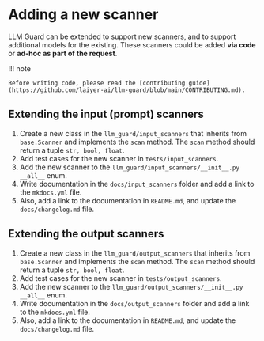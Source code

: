 # Adding a new scanner

LLM Guard can be extended to support new scanners, and to support additional models for the existing. These scanners could be added **via code** or **ad-hoc as part of the request**.

!!! note

    Before writing code, please read the [contributing guide](https://github.com/laiyer-ai/llm-guard/blob/main/CONTRIBUTING.md).

## Extending the input (prompt) scanners

1. Create a new class in the `llm_guard/input_scanners` that inherits from `base.Scanner` and implements the `scan` method. The `scan` method should return a tuple `str, bool, float`.
2. Add test cases for the new scanner in `tests/input_scanners`.
3. Add the new scanner to the `llm_guard/input_scanners/__init__.py` `__all__` enum.
4. Write documentation in the `docs/input_scanners` folder and add a link to the `mkdocs.yml` file.
5. Also, add a link to the documentation in `README.md`, and update the `docs/changelog.md` file.

## Extending the output scanners

1. Create a new class in the `llm_guard/output_scanners` that inherits from `base.Scanner` and implements the `scan` method. The `scan` method should return a tuple `str, bool, float`.
2. Add test cases for the new scanner in `tests/output_scanners`.
3. Add the new scanner to the `llm_guard/output_scanners/__init__.py` `__all__` enum.
4. Write documentation in the `docs/output_scanners` folder and add a link to the `mkdocs.yml` file.
5. Also, add a link to the documentation in `README.md`, and update the `docs/changelog.md` file.
